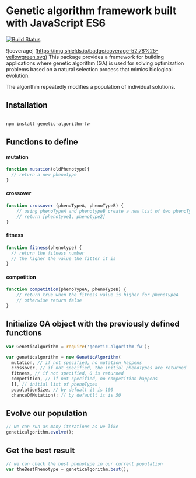 # Genetic algorithm framework built with JavaScript ES6

[![Build Status](https://travis-ci.org/nitin42/genetic-algorithm-es6.svg?branch=master)](https://travis-ci.org/nitin42/genetic-algorithm-es6)

![coverage] (https://img.shields.io/badge/coverage-52.78%25-yellowgreen.svg)
This package provides a framework for building applications where genetic algorithm (GA) is used for solving optimization problems based on a natural selection process that mimics biological evolution.

The algorithm repeatedly modifies a population of individual solutions.

## Installation

```bash

npm install genetic-algorithm-fw

```

## Functions to define

#### mutation

```js
function mutation(oldPhenotype){
  // return a new phenotype
}
```

#### crossover

```js
function crossover (phenoTypeA, phenoTypeB) {
    // using phenoTypeA and phenotypeB create a new list of two phenoTypes
    // return [phenotype1, phenotype2]
}
```
#### fitness

```js
function fitness(phenotype) {
  // return the fitness number
  // the higher the value the fitter it is
}
```
#### competition
```js
function competition(phenoTypeA, phenoTypeB) {
    // return true when the fitness value is higher for phenoTypeA
    // otherwise return false
}
```

## Initialize GA object with the previously defined functions
```js
var GeneticAlgorithm = require('genetic-algorithm-fw');

var geneticalgorithm = new GeneticAlgorithm(
  mutation, // if not specified, no mutation happens
  crossover, // if not specified, the initial phenoTypes are returned
  fitness, // if not specified, 0 is returned
  competition, // if not specified, no competition happens
  [], // initial list of phenoTypes
  populationSize, // by defualt it is 100
  chanceOfMutation); // by defautlt it is 50
```
## Evolve our population
```js
// we can run as many iterations as we like
geneticalgorithm.evolve();
```

## Get the best result
```js
// we can check the best phenotype in our current population
var theBestPhenotype = geneticalgorithm.best();
```
